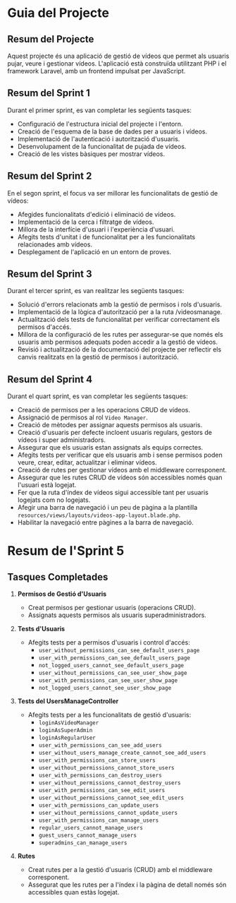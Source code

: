 # Guia del Projecte

## Resum del Projecte
Aquest projecte és una aplicació de gestió de vídeos que permet als usuaris pujar, veure i gestionar vídeos. L'aplicació està construïda utilitzant PHP i el framework Laravel, amb un frontend impulsat per JavaScript.

## Resum del Sprint 1
Durant el primer sprint, es van completar les següents tasques:
- Configuració de l'estructura inicial del projecte i l'entorn.
- Creació de l'esquema de la base de dades per a usuaris i vídeos.
- Implementació de l'autenticació i autorització d'usuaris.
- Desenvolupament de la funcionalitat de pujada de vídeos.
- Creació de les vistes bàsiques per mostrar vídeos.

## Resum del Sprint 2
En el segon sprint, el focus va ser millorar les funcionalitats de gestió de vídeos:
- Afegides funcionalitats d'edició i eliminació de vídeos.
- Implementació de la cerca i filtratge de vídeos.
- Millora de la interfície d'usuari i l'experiència d'usuari.
- Afegits tests d'unitat i de funcionalitat per a les funcionalitats relacionades amb vídeos.
- Desplegament de l'aplicació en un entorn de proves.

## Resum del Sprint 3
Durant el tercer sprint, es van realitzar les següents tasques:
- Solució d'errors relacionats amb la gestió de permisos i rols d'usuaris.
- Implementació de la lògica d'autorització per a la ruta /videosmanage.
- Actualització dels tests de funcionalitat per verificar correctament els permisos d'accés.
- Millora de la configuració de les rutes per assegurar-se que només els usuaris amb permisos adequats poden accedir a la gestió de vídeos.
- Revisió i actualització de la documentació del projecte per reflectir els canvis realitzats en la gestió de permisos i autorització.

## Resum del Sprint 4
Durant el quart sprint, es van completar les següents tasques:
- Creació de permisos per a les operacions CRUD de vídeos.
- Assignació de permisos al rol `Video Manager`.
- Creació de mètodes per assignar aquests permisos als usuaris.
- Creació d'usuaris per defecte incloent usuaris regulars, gestors de vídeos i super administradors.
- Assegurar que els usuaris estan assignats als equips correctes.
- Afegits tests per verificar que els usuaris amb i sense permisos poden veure, crear, editar, actualitzar i eliminar vídeos.
- Creació de rutes per gestionar vídeos amb el middleware corresponent.
- Assegurar que les rutes CRUD de vídeos són accessibles només quan l'usuari està logejat.
- Fer que la ruta d'índex de vídeos sigui accessible tant per usuaris logejats com no logejats.
- Afegir una barra de navegació i un peu de pàgina a la plantilla `resources/views/layouts/videos-app-layout.blade.php`.
- Habilitar la navegació entre pàgines a la barra de navegació.

# Resum de l'Sprint 5

## Tasques Completades

1. **Permisos de Gestió d'Usuaris**
    - Creat permisos per gestionar usuaris (operacions CRUD).
    - Assignats aquests permisos als usuaris superadministradors.

2. **Tests d'Usuaris**
    - Afegits tests per a permisos d'usuaris i control d'accés:
        - `user_without_permissions_can_see_default_users_page`
        - `user_with_permissions_can_see_default_users_page`
        - `not_logged_users_cannot_see_default_users_page`
        - `user_without_permissions_can_see_user_show_page`
        - `user_with_permissions_can_see_user_show_page`
        - `not_logged_users_cannot_see_user_show_page`

3. **Tests del UsersManageController**
    - Afegits tests per a les funcionalitats de gestió d'usuaris:
        - `loginAsVideoManager`
        - `loginAsSuperAdmin`
        - `loginAsRegularUser`
        - `user_with_permissions_can_see_add_users`
        - `user_without_users_manage_create_cannot_see_add_users`
        - `user_with_permissions_can_store_users`
        - `user_without_permissions_cannot_store_users`
        - `user_with_permissions_can_destroy_users`
        - `user_without_permissions_cannot_destroy_users`
        - `user_with_permissions_can_see_edit_users`
        - `user_without_permissions_cannot_see_edit_users`
        - `user_with_permissions_can_update_users`
        - `user_without_permissions_cannot_update_users`
        - `user_with_permissions_can_manage_users`
        - `regular_users_cannot_manage_users`
        - `guest_users_cannot_manage_users`
        - `superadmins_can_manage_users`

4. **Rutes**
    - Creat rutes per a la gestió d'usuaris (CRUD) amb el middleware corresponent.
    - Assegurat que les rutes per a l'índex i la pàgina de detall només són accessibles quan estàs logejat.
